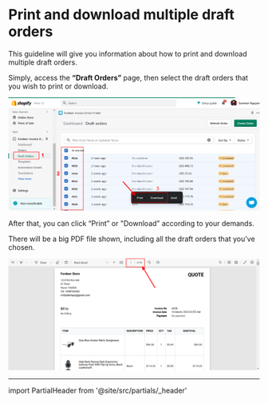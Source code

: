 # Print and download multiple draft orders

This guideline will give you information about how to print and download multiple draft orders.

Simply, access the **“Draft Orders”** page, then select the draft orders that you wish to print or download. 

![Fordeer-Store-·-Draft-orders-·-Shopify (3).png](Print%20and%20download%20multiple%20draft%20orders%2069d3a94df5e343fd92b766b5952a5046/Fordeer-Store--Draft-orders--Shopify_(3).png)

After that, you can click “Print” or "Download” according to your demands. 

There will be a big PDF file shown, including all the draft orders that you’ve chosen. 

![Quote_ezyQO.png](Print%20and%20download%20multiple%20draft%20orders%2069d3a94df5e343fd92b766b5952a5046/Quote_ezyQO.png)

---

import PartialHeader from '@site/src/partials/_header'

<PartialHeader/>
